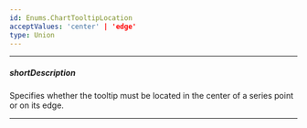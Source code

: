 ```yaml
---
id: Enums.ChartTooltipLocation
acceptValues: 'center' | 'edge'
type: Union
---
```

---
##### shortDescription
Specifies whether the tooltip must be located in the center of a series point or on its edge.

---
<!--
dxChartOptions.tooltip.location(/api-reference/10 UI Components/dxChart/9 Types/Tooltip/location.md)(viz/chart.d.ts)
-->